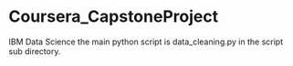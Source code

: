 # Coursera_CapstoneProject
IBM Data Science
the main python script is data_cleaning.py in the script sub directory.
